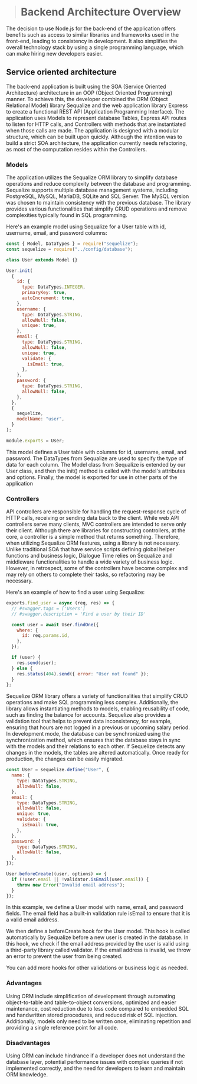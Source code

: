 > # Backend Architecture Overview

The decision to use Node.js for the back-end of the application offers benefits such as access to similar libraries and frameworks used in the front-end, leading to consistency in development. It also simplifies the overall technology stack by using a single programming language, which can make hiring new developers easier.

## Service oriented architecture

The back-end application is built using the SOA (Service Oriented Architecture) architecture in an OOP (Object Oriented Programming) manner. To achieve this, the developer combined the ORM (Object Relational Model) library Sequalize and the web application library Express to create a functional REST API (Application Programming Interface). The application uses Models to represent database Tables, Express API routes to listen for HTTP calls, and Controllers with methods that are instantiated when those calls are made. The application is designed with a modular structure, which can be built upon quickly. Although the intention was to build a strict SOA architecture, the application currently needs refactoring, as most of the computation resides within the Controllers.

### Models

The application utilizes the Sequalize ORM library to simplify database operations and reduce complexity between the database and programming. Sequalize supports multiple database management systems, including PostgreSQL, MySQL, MariaDB, SQLite and SQL Server. The MySQL version was chosen to maintain consistency with the previous database. The library provides various functionalities that simplify CRUD operations and remove complexities typically found in SQL programming.

Here's an example model using Sequalize for a User table with id, username, email, and password columns:

```js
const { Model, DataTypes } = require("sequelize");
const sequelize = require("../config/database");

class User extends Model {}

User.init(
  {
    id: {
      type: DataTypes.INTEGER,
      primaryKey: true,
      autoIncrement: true,
    },
    username: {
      type: DataTypes.STRING,
      allowNull: false,
      unique: true,
    },
    email: {
      type: DataTypes.STRING,
      allowNull: false,
      unique: true,
      validate: {
        isEmail: true,
      },
    },
    password: {
      type: DataTypes.STRING,
      allowNull: false,
    },
  },
  {
    sequelize,
    modelName: "user",
  }
);

module.exports = User;
```

This model defines a User table with columns for id, username, email, and password. The DataTypes from Sequalize are used to specify the type of data for each column. The Model class from Sequalize is extended by our User class, and then the init() method is called with the model's attributes and options. Finally, the model is exported for use in other parts of the application

### Controllers

API controllers are responsible for handling the request-response cycle of HTTP calls, receiving or sending data back to the client. While web API controllers serve many clients, MVC controllers are intended to serve only their client. Although there are libraries for constructing controllers, at the core, a controller is a simple method that returns something. Therefore, when utilizing Sequalize ORM features, using a library is not necessary. Unlike traditional SOA that have service scripts defining global helper functions and business logic, Dialogue Time relies on Sequalize and middleware functionalities to handle a wide variety of business logic. However, in retrospect, some of the controllers have become complex and may rely on others to complete their tasks, so refactoring may be necessary.

Here's an example of how to find a user using Sequalize:

```js
exports.find_user = async (req, res) => {
  // #swagger.tags = ['Users']
  // #swagger.description = 'Find a user by their ID'

  const user = await User.findOne({
    where: {
      id: req.params.id,
    },
  });

  if (user) {
    res.send(user);
  } else {
    res.status(404).send({ error: "User not found" });
  }
};
```

Sequelize ORM library offers a variety of functionalities that simplify CRUD operations and make SQL programming less complex. Additionally, the library allows instantiating methods to models, enabling reusability of code, such as finding the balance for accounts. Sequelize also provides a validation tool that helps to prevent data inconsistency, for example, ensuring that hours are not logged in a previous or upcoming salary period. In development mode, the database can be synchronized using the synchronization method, which ensures that the database stays in sync with the models and their relations to each other. If Sequelize detects any changes in the models, the tables are altered automatically. Once ready for production, the changes can be easily migrated.

```js
const User = sequelize.define("User", {
  name: {
    type: DataTypes.STRING,
    allowNull: false,
  },
  email: {
    type: DataTypes.STRING,
    allowNull: false,
    unique: true,
    validate: {
      isEmail: true,
    },
  },
  password: {
    type: DataTypes.STRING,
    allowNull: false,
  },
});

User.beforeCreate((user, options) => {
  if (!user.email || !validator.isEmail(user.email)) {
    throw new Error("Invalid email address");
  }
});
```

In this example, we define a User model with name, email, and password fields. The email field has a built-in validation rule isEmail to ensure that it is a valid email address.

We then define a beforeCreate hook for the User model. This hook is called automatically by Sequalize before a new user is created in the database. In this hook, we check if the email address provided by the user is valid using a third-party library called validator. If the email address is invalid, we throw an error to prevent the user from being created.

You can add more hooks for other validations or business logic as needed.

### Advantages

Using ORM include simplification of development through automating object-to-table and table-to-object conversions, optimized and easier maintenance, cost reduction due to less code compared to embedded SQL and handwritten stored procedures, and reduced risk of SQL injection. Additionally, models only need to be written once, eliminating repetition and providing a single reference point for all code.

### Disadvantages

Using ORM can include hindrance if a developer does not understand the database layer, potential performance issues with complex queries if not implemented correctly, and the need for developers to learn and maintain ORM knowledge.
